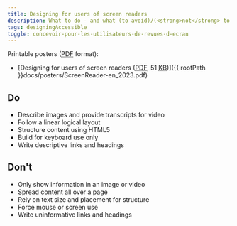 ```yaml
---
title: Designing for users of screen readers
description: What to do - and what (to avoid)/(<strong>not</strong> to do) - when designing for users of screen readers.
tags: designingAccessible
toggle: concevoir-pour-les-utilisateurs-de-revues-d-ecran
---
```


Printable posters (<abbr title="Portable Document Format">PDF</abbr> format):

- [Designing for users of screen readers (<abbr title="Portable Document Format">PDF</abbr>, 51 <abbr title="KiloByte">KB</abbr>)]({{ rootPath }}docs/posters/ScreenReader-en_2023.pdf)

<div class="row">
<div class="col-md-6">

## <span class="fas fa-thumbs-up mrgn-rght-md" aria-hidden="true"></span> Do

- Describe images and provide transcripts for video
- Follow a linear logical layout
- Structure content using HTML5
- Build for keyboard use only
- Write descriptive links and headings

</div>
<div class="col-md-6">

## <span class="fas fa-thumbs-down mrgn-rght-md" aria-hidden="true"></span> Don't

- Only show information in an image or video
- Spread content all over a page
- Rely on text size and placement for structure
- Force mouse or screen use
- Write uninformative links and headings

</div>
</div>
